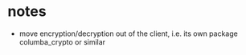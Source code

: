 # notes

- move encryption/decryption out of the client, i.e. its own package columba\_crypto or similar
